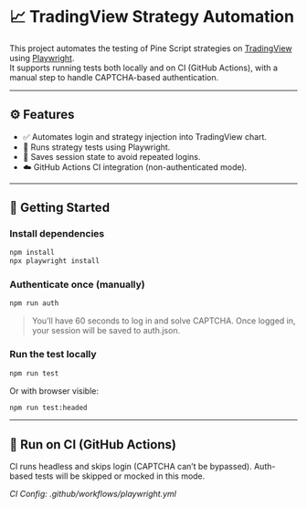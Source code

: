 # 📈 TradingView Strategy Automation

This project automates the testing of Pine Script strategies on [TradingView](https://www.tradingview.com/) using [Playwright](https://playwright.dev/).  
It supports running tests both locally and on CI (GitHub Actions), with a manual step to handle CAPTCHA-based authentication.

---

## ⚙️ Features

- ✅ Automates login and strategy injection into TradingView chart.
- 🧪 Runs strategy tests using Playwright.
- 💾 Saves session state to avoid repeated logins.
- ☁️ GitHub Actions CI integration (non-authenticated mode).

---

## 🚀 Getting Started

### Install dependencies

```bash
npm install
npx playwright install
```

### Authenticate once (manually)

```bash
npm run auth
```

> You’ll have 60 seconds to log in and solve CAPTCHA.
> Once logged in, your session will be saved to auth.json.

### Run the test locally

```bash
npm run test
```

Or with browser visible:

```bash
npm run test:headed
```

---

## 🧪 Run on CI (GitHub Actions)

CI runs headless and skips login (CAPTCHA can’t be bypassed).
Auth-based tests will be skipped or mocked in this mode.

_CI Config: .github/workflows/playwright.yml_
